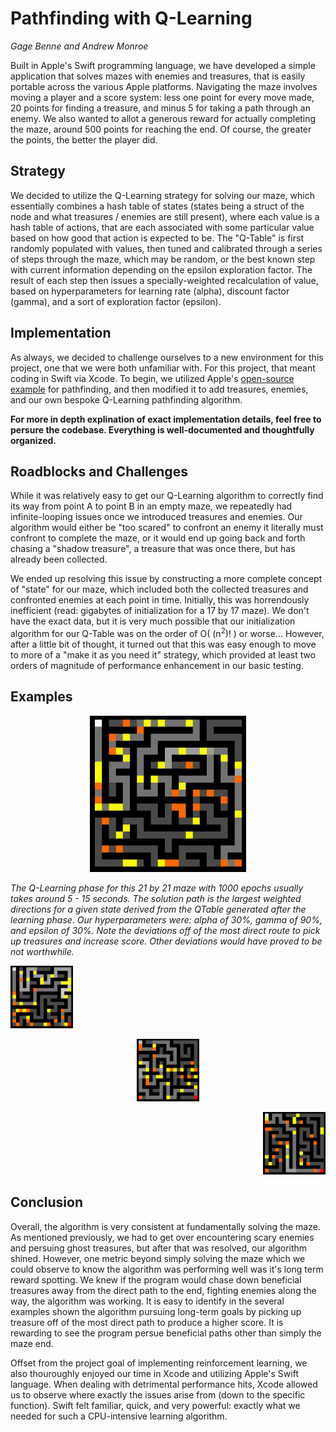 # Pathfinding with Q-Learning
*Gage Benne and Andrew Monroe*

Built in Apple's Swift programming language, we have developed a simple application that solves mazes with enemies and treasures, that is easily portable across the various Apple platforms.  Navigating the maze involves moving a player and a score system: less one point for every move made, 20 points for finding a treasure, and minus 5 for taking a path through an enemy.  We also wanted to allot a generous reward for actually completing the maze, around 500 points for reaching the end.  Of course, the greater the points, the better the player did.

## Strategy

We decided to utilize the Q-Learning strategy for solving our maze, which essentially combines a hash table of states (states being a struct of the node and what treasures / enemies are still present), where each value is a hash table of actions, that are each associated with some particular value based on how good that action is expected to be. The "Q-Table" is first randomly populated with values, then tuned and calibrated through a series of steps through the maze, which may be random, or the best known step with current information depending on the epsilon exploration factor. The result of each step then issues a specially-weighted recalculation of value, based on hyperparameters for learning rate (alpha), discount factor (gamma), and a sort of exploration factor (epsilon).

## Implementation

As always, we decided to challenge ourselves to a new environment for this project, one that we were both unfamiliar with. For this project, that meant coding in Swift via Xcode. To begin, we utilized Apple's [open-source example](https://developer.apple.com/library/archive/samplecode/Pathfinder_GameplayKit/Introduction/Intro.html#//apple_ref/doc/uid/TP40016461) for pathfinding, and then modified it to add treasures, enemies, and our own bespoke Q-Learning pathfinding algorithm.

**For more in depth explination of exact implementation details, feel free to persure the codebase.  Everything is well-documented and thoughtfully organized.**

## Roadblocks and Challenges

While it was relatively easy to get our Q-Learning algorithm to correctly find its way from point A to point B in an empty maze, we repeatedly had infinite-looping issues once we introduced treasures and enemies. Our algorithm would either be "too scared" to confront an enemy it literally must confront to complete the maze, or it would end up going back and forth chasing a "shadow treasure", a treasure that was once there, but has already been collected.

We ended up resolving this issue by constructing a more complete concept of "state" for our maze, which included both the collected treasures and confronted enemies at each point in time. Initially, this was horrendously inefficient (read: gigabytes of initialization for a 17 by 17 maze). We don't have the exact data, but it is very much possible that our initialization algorithm for our Q-Table was on the order of O( (n<sup>2</sup>)! ) or worse...  However, after a little bit of thought, it turned out that this was easy enough to move to more of a "make it as you need it" strategy, which provided at least two orders of magnitude of performance enhancement in our basic testing.

## Examples
<p align="center"><img src="recording1.gif" alt="gif1" width="250"/></p>

*The Q-Learning phase for this 21 by 21 maze with 1000 epochs usually takes around 5 - 15 seconds.  The solution path is the largest weighted directions for a given state derived from the QTable generated after the learning phase.  Our hyperparameters were: alpha of 30%, gamma of 90%, and epsilon of 30%.  Note the deviations off of the most direct route to pick up treasures and increase score.  Other deviations would have proved to be not worthwhile.*

<p align="left"><img src="recording2.gif" alt="gif2" width="100"/></p>
<p align="center"><img src="recording3.gif" alt="gif3" width="100"/></p>
<p align="right"><img src="recording4.gif" alt="gif4" width="100"/></p>

## Conclusion
Overall, the algorithm is very consistent at fundamentally solving the maze.  As mentioned previously, we had to get over encountering scary enemies and persuing ghost treasures, but after that was resolved, our algorithm shined.  However, one metric beyond simply solving the maze which we could observe to know the algorithm was performing well was it's long term reward spotting.  We knew if the program would chase down beneficial treasures away from the direct path to the end, fighting enemies along the way, the algorithm was working.  It is easy to identify in the several examples shown the algorithm pursuing long-term goals by picking up treasure off of the most direct path to produce a higher score.  It is rewarding to see the program persue beneficial paths other than simply the maze end.

Offset from the project goal of implementing reinforcement learning, we also thouroughly enjoyed our time in Xcode and utilizing Apple's Swift language.  When dealing with detrimental performance hits, Xcode allowed us to observe where exactly the issues arise from (down to the specific function).  Swift felt familiar, quick, and very powerful: exactly what we needed for such a CPU-intensive learning algorithm.
